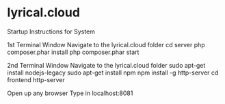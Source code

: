 # lyrical.cloud

Startup Instructions for System

1st Terminal Window
Navigate to the lyrical.cloud folder
 cd server
 php composer.phar install
 php composer.phar start

2nd Terminal Window
Navigate to the lyrical.cloud folder
 sudo apt-get install nodejs-legacy
 sudo apt-get install npm
 npm install -g http-server
 cd frontend
 http-server

Open up any browser
Type in localhost:8081
